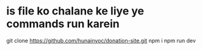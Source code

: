 # is file ko chalane ke liye ye commands run karein

git clone https://github.com/hunainyoc/donation-site.git
npm i
npm run dev
